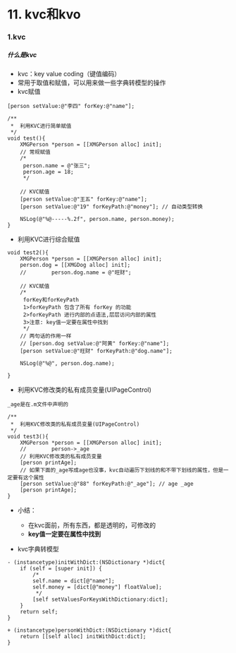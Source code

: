 # 11. kvc和kvo

### 1.kvc

##### 什么是kvc

- kvc：key value coding（键值编码）
- 常用于取值和赋值，可以用来做一些字典转模型的操作
- kvc赋值

```objc
[person setValue:@"李四" forKey:@"name"];
```

```objc
/**
 *  利用KVC进行简单赋值
 */
void test(){
    XMGPerson *person = [[XMGPerson alloc] init];
    // 常规赋值
    /*
     person.name = @"张三";
     person.age = 18;
     */
    
    // KVC赋值
    [person setValue:@"王五" forKey:@"name"];
    [person setValue:@"19" forKeyPath:@"money"]; // 自动类型转换
    
    NSLog(@"%@-----%.2f", person.name, person.money);
}
```

- 利用KVC进行综合赋值

```objc
void test2(){
    XMGPerson *person = [[XMGPerson alloc] init];
    person.dog = [[XMGDog alloc] init];
    //        person.dog.name = @"旺财";
    
    // KVC赋值
    /*
     forKey和forKeyPath
     1>forKeyPath 包含了所有 forKey 的功能
     2>forKeyPath 进行内部的点语法,层层访问内部的属性
     3>注意: key值一定要在属性中找到
     */
    // 两句话的作用一样
    // [person.dog setValue:@"阿黄" forKey:@"name"];
    [person setValue:@"旺财" forKeyPath:@"dog.name"];
    
    NSLog(@"%@", person.dog.name);

}
```

- 利用KVC修改类的私有成员变量(UIPageControl)

```objc
_age是在.m文件中声明的

/**
 *  利用KVC修改类的私有成员变量(UIPageControl)
 */
void test3(){
    XMGPerson *person = [[XMGPerson alloc] init];
    //        person->_age
    // 利用KVC修改类的私有成员变量
    [person printAge];
    // 如果下面的_age写成age也没事，kvc自动遍历下划线的和不带下划线的属性，但是一定要有这个属性
    [person setValue:@"88" forKeyPath:@"_age"]; // age _age
    [person printAge];
}
```

- 小结：
    + 在kvc面前，所有东西，都是透明的，可修改的
    + **key值一定要在属性中找到**


- kvc字典转模型

```objc
- (instancetype)initWithDict:(NSDictionary *)dict{
    if (self = [super init]) {
        /*
        self.name = dict[@"name"];
        self.money = [dict[@"money"] floatValue];
         */
        [self setValuesForKeysWithDictionary:dict];
    }
    return self;
}

+ (instancetype)personWithDict:(NSDictionary *)dict{
    return [[self alloc] initWithDict:dict];
}
```